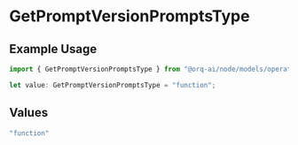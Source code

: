 # GetPromptVersionPromptsType

## Example Usage

```typescript
import { GetPromptVersionPromptsType } from "@orq-ai/node/models/operations";

let value: GetPromptVersionPromptsType = "function";
```

## Values

```typescript
"function"
```